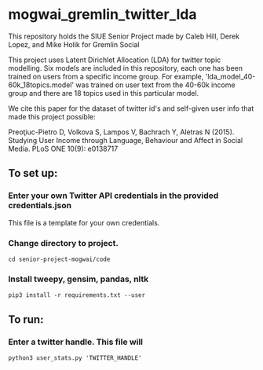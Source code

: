 # mogwai_gremlin_twitter_lda
This repository holds the SIUE Senior Project made by Caleb Hill, Derek Lopez, and Mike Holik for Gremlin Social

This project uses Latent Dirichlet Allocation (LDA) for twitter topic modelling. Six models are included in this repository, each one has been trained on users from a specific income group. For example, 'lda_model_40-60k_18topics.model' was trained on user text from the 40-60k income group and there are 18 topics used in this particular model. 

We cite this paper for the dataset of twitter id's and self-given user info that made this project possible:

Preoţiuc-Pietro D, Volkova S, Lampos V, Bachrach Y, Aletras N (2015). Studying User Income through Language, Behaviour and Affect in Social Media. PLoS ONE 10(9): e0138717


## To set up: 

### Enter your own Twitter API credentials in the provided credentials.json
This file is a template for your own credentials.

### Change directory to project.
```
cd senior-project-mogwai/code
```
### Install tweepy, gensim, pandas, nltk
```
pip3 install -r requirements.txt --user
```

##  To run: 
### Enter a twitter handle. This file will 
```
python3 user_stats.py 'TWITTER_HANDLE'
```


